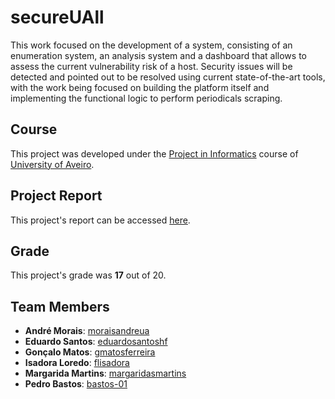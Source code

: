 # secureUAll

This work focused on the development of a system, consisting of an enumeration system, an analysis system and a dashboard that allows to assess the current vulnerability risk of a host. Security issues will be detected and pointed out to be resolved using current state-of-the-art tools, with the work being focused on building the platform itself and implementing the functional logic to perform periodicals scraping.

## Course
This project was developed under the [Project in Informatics](https://www.ua.pt/en/uc/12276) course of [University of Aveiro](https://www.ua.pt/).

## Project Report

This project's report can be accessed [here](https://github.com/secureUAll/secureUAll/blob/main/secureUAll_report.pdf).

## Grade 
This project's grade was **17** out of 20.

## Team Members
* **André Morais**: [moraisandreua](https://github.com/moraisandreua)
* **Eduardo Santos**: [eduardosantoshf](https://github.com/eduardosantoshf)
* **Gonçalo Matos**: [gmatosferreira](https://github.com/gmatosferreira)
* **Isadora Loredo**: [flisadora](https://github.com/flisadora)
* **Margarida Martins**: [margaridasmartins](https://github.com/margaridasmartins)
* **Pedro Bastos**: [bastos-01](https://github.com/bastos-01)

